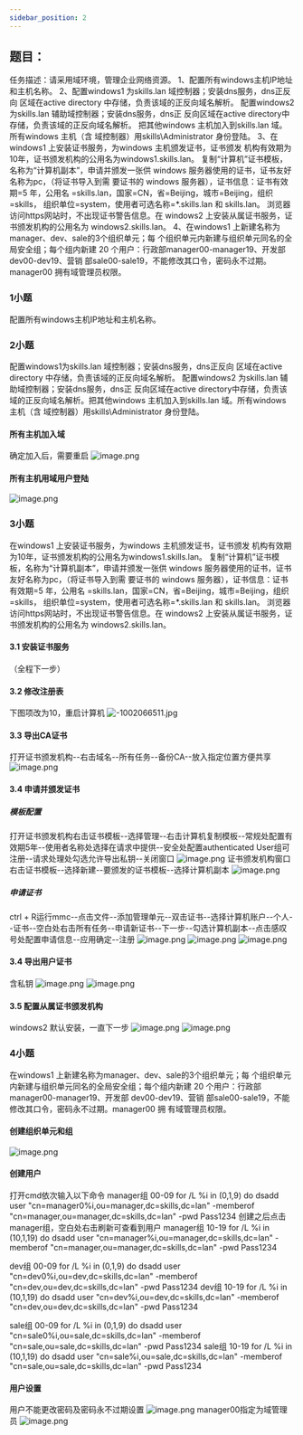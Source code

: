 ```yaml
---
sidebar_position: 2
---
```


## **题目：**
 任务描述：请采用域环境，管理企业网络资源。 
1、配置所有windows主机IP地址和主机名称。
2、配置windows1 为skills.lan 域控制器；安装dns服务，dns正反向 区域在active directory 中存储，负责该域的正反向域名解析。 配置windows2 为skills.lan 辅助域控制器；安装dns服务，dns正 反向区域在active directory中存储，负责该域的正反向域名解析。 把其他windows 主机加入到skills.lan 域。所有windows 主机（含 域控制器）用skills\Administrator 身份登陆。
 3、在windows1 上安装证书服务，为windows 主机颁发证书，证书颁发 机构有效期为10年，证书颁发机构的公用名为windows1.skills.lan。 复制“计算机”证书模板，名称为“计算机副本”，申请并颁发一张供 windows 服务器使用的证书，证书友好名称为pc，（将证书导入到需 要证书的 windows 服务器），证书信息：证书有效期=5 年，公用名 =skills.lan，国家=CN，省=Beijing，城市=Beijing，组织=skills， 组织单位=system，使用者可选名称=*.skills.lan 和 skills.lan。 浏览器访问https网站时，不出现证书警告信息。在 windows2 上安装从属证书服务，证书颁发机构的公用名为 windows2.skills.lan。 
4、在windows1 上新建名称为manager、dev、sale的3个组织单元；每 个组织单元内新建与组织单元同名的全局安全组；每个组内新建 20 个用户：行政部manager00-manager19、开发部 dev00-dev19、营销 部sale00-sale19，不能修改其口令，密码永不过期。manager00 拥有域管理员权限。  
### 1小题
配置所有windows主机IP地址和主机名称。

### 2小题
配置windows1为skills.lan 域控制器；安装dns服务，dns正反向 区域在active directory 中存储，负责该域的正反向域名解析。 配置windows2 为skills.lan 辅助域控制器；安装dns服务，dns正 反向区域在active directory中存储，负责该域的正反向域名解析。把其他windows 主机加入到skills.lan 域。所有windows 主机（含 域控制器）用skills\Administrator 身份登陆。
#### 所有主机加入域
确定加入后，需要重启
![image.png](https://cdn.nlark.com/yuque/0/2024/png/33622884/1714132917393-0dbe4836-d8e9-46cc-a264-737ec7bc5719.png#averageHue=%23e7e7e6&clientId=ued9951f6-7a2b-4&from=paste&height=777&id=u98d7f376&originHeight=874&originWidth=1914&originalType=binary&ratio=1.125&rotation=0&showTitle=false&size=250626&status=done&style=none&taskId=ubfabaec8-468a-40c5-af27-c71d8b95ae5&title=&width=1701.3333333333333)
#### 所有主机用域用户登陆
![image.png](https://cdn.nlark.com/yuque/0/2024/png/33622884/1714132695843-ff53d500-4d0e-47ce-914f-08739f3c7137.png#averageHue=%232f2110&clientId=ued9951f6-7a2b-4&from=paste&height=777&id=u8e1313e7&originHeight=874&originWidth=1914&originalType=binary&ratio=1.125&rotation=0&showTitle=false&size=1340859&status=done&style=none&taskId=ud1f59e53-2267-40b6-b293-7e0767e6d18&title=&width=1701.3333333333333)
###  3小题
在windows1 上安装证书服务，为windows 主机颁发证书，证书颁发 机构有效期为10年，证书颁发机构的公用名为windows1.skills.lan。 复制“计算机”证书模板，名称为“计算机副本”，申请并颁发一张供 windows 服务器使用的证书，证书友好名称为pc，（将证书导入到需 要证书的 windows 服务器），证书信息：证书有效期=5 年，公用名 =skills.lan，国家=CN，省=Beijing，城市=Beijing，组织=skills， 组织单位=system，使用者可选名称=*.skills.lan 和 skills.lan。 浏览器访问https网站时，不出现证书警告信息。在 windows2 上安装从属证书服务，证书颁发机构的公用名为 windows2.skills.lan。
#### 3.1 安装证书服务
（全程下一步）
#### 3.2 修改注册表
下图项改为10，重启计算机
![-1002066511.jpg](https://cdn.nlark.com/yuque/0/2024/jpeg/33622884/1714313961286-cb9f7030-1647-40de-9e48-03478fc8ab3b.jpeg#averageHue=%23f9f8f6&from=url&id=Jdghq&originHeight=1440&originWidth=2536&originalType=binary&ratio=1&rotation=0&showTitle=false&size=387542&status=done&style=none&title=)

#### 3.3 导出CA证书
打开证书颁发机构--右击域名--所有任务--备份CA--放入指定位置方便共享
![image.png](https://cdn.nlark.com/yuque/0/2024/png/33622884/1714130680833-68abffa3-4cbd-4b78-8756-126233ef250d.png#averageHue=%23faf9f9&clientId=ued9951f6-7a2b-4&from=paste&height=579&id=u688f2147&originHeight=651&originWidth=935&originalType=binary&ratio=1.125&rotation=0&showTitle=false&size=95376&status=done&style=none&taskId=ua61eeedf-ad32-46d6-bca9-cdbb0f5b580&title=&width=831.1111111111111)
#### 3.4 申请并颁发证书
##### 模板配置
打开证书颁发机构右击证书模板--选择管理--右击计算机复制模板--常规处配置有效期5年--使用者名称处选择在请求中提供--安全处配置authenticated User组可注册--请求处理处勾选允许导出私钥--关闭窗口
![image.png](https://cdn.nlark.com/yuque/0/2024/png/33622884/1714134488980-a686f4e6-966e-4a69-9184-61580b0ef24b.png#averageHue=%23f9f8f8&clientId=ued9951f6-7a2b-4&from=paste&height=724&id=u1fcc02a2&originHeight=814&originWidth=1040&originalType=binary&ratio=1.125&rotation=0&showTitle=false&size=120481&status=done&style=none&taskId=u1bd58b4f-3860-456e-879d-813b60b71f8&title=&width=924.4444444444445)
证书颁发机构窗口右击证书模板--选择新建--要颁发的证书模板--选择计算机副本
![image.png](https://cdn.nlark.com/yuque/0/2024/png/33622884/1714134629689-6d30819c-e616-4ed7-a225-0bc33180f6d6.png#averageHue=%23f9f9f8&clientId=ued9951f6-7a2b-4&from=paste&height=572&id=u28eba64a&originHeight=644&originWidth=930&originalType=binary&ratio=1.125&rotation=0&showTitle=false&size=178627&status=done&style=none&taskId=u2561a674-82c0-4c7d-b145-46be9309b9a&title=&width=826.6666666666666)
##### 申请证书
ctrl + R运行mmc--点击文件--添加管理单元--双击证书--选择计算机账户--个人--证书--空白处右击所有任务--申请新证书--下一步--勾选计算机副本--点击感叹号处配置申请信息--应用确定--注册
![image.png](https://cdn.nlark.com/yuque/0/2024/png/33622884/1714134919697-76f3af30-b347-4cc1-9441-a1c18bca0ea9.png#averageHue=%23fafaf9&clientId=ued9951f6-7a2b-4&from=paste&height=592&id=u943a77d9&originHeight=666&originWidth=1914&originalType=binary&ratio=1.125&rotation=0&showTitle=false&size=271850&status=done&style=none&taskId=u22be3997-d000-4dec-92ec-6652449e17e&title=&width=1701.3333333333333)
![image.png](https://cdn.nlark.com/yuque/0/2024/png/33622884/1714133937733-285cb720-ef42-43cd-8210-4f455e9d42c8.png#averageHue=%23f6f6f6&clientId=ued9951f6-7a2b-4&from=paste&height=680&id=ucfb3f8bd&originHeight=765&originWidth=727&originalType=binary&ratio=1.125&rotation=0&showTitle=false&size=119444&status=done&style=none&taskId=u0f98a2dc-15db-42be-a308-6071b30f72c&title=&width=646.2222222222222)
![image.png](https://cdn.nlark.com/yuque/0/2024/png/33622884/1714134986942-a83daa26-fdc7-43df-bcb2-de35bc991f7a.png#averageHue=%23faf9f8&clientId=ued9951f6-7a2b-4&from=paste&height=130&id=u4322387a&originHeight=146&originWidth=1250&originalType=binary&ratio=1.125&rotation=0&showTitle=false&size=68439&status=done&style=none&taskId=u76a56af2-8c2a-4c0e-8f95-af2f625cfdf&title=&width=1111.111111111111)
#### 3.4 导出用户证书
含私钥
![image.png](https://cdn.nlark.com/yuque/0/2024/png/33622884/1714139068029-6b4d2664-6710-4e41-bc45-bea4a4d9b6c2.png#averageHue=%23fafaf9&clientId=ued9951f6-7a2b-4&from=paste&height=700&id=ua106c3af&originHeight=788&originWidth=1321&originalType=binary&ratio=1.125&rotation=0&showTitle=false&size=249750&status=done&style=none&taskId=u7ccd314b-e295-4f01-8e72-ded4fca1f5a&title=&width=1174.2222222222222)
![image.png](https://cdn.nlark.com/yuque/0/2024/png/33622884/1714139161639-2450bf51-af42-4484-ab96-804f47db05f0.png#averageHue=%23fdfdfd&clientId=ued9951f6-7a2b-4&from=paste&height=631&id=u1408585b&originHeight=710&originWidth=1084&originalType=binary&ratio=1.125&rotation=0&showTitle=false&size=42780&status=done&style=none&taskId=u21be8d45-c4ab-4ad9-b72d-a664f549ae5&title=&width=963.5555555555555)
#### 3.5 配置从属证书颁发机构
windows2 默认安装，一直下一步
![image.png](https://cdn.nlark.com/yuque/0/2024/png/33622884/1714132379028-4bad20cc-b43e-418a-a4b2-7750de851f96.png#averageHue=%23f9f9f8&clientId=ued9951f6-7a2b-4&from=paste&height=616&id=u6f7d9aa0&originHeight=693&originWidth=947&originalType=binary&ratio=1.125&rotation=0&showTitle=false&size=124887&status=done&style=none&taskId=u31e76286-f80b-4164-99d2-9972fafaf09&title=&width=841.7777777777778)
![image.png](https://cdn.nlark.com/yuque/0/2024/png/33622884/1714132420895-975b0058-647f-4d5e-90cc-ef0fe93729be.png#averageHue=%23f8f8f7&clientId=ued9951f6-7a2b-4&from=paste&height=612&id=u29157f5e&originHeight=689&originWidth=941&originalType=binary&ratio=1.125&rotation=0&showTitle=false&size=155110&status=done&style=none&taskId=ub6ec52de-7449-46a6-bea4-dbffb8e28af&title=&width=836.4444444444445)

### 4小题
在windows1 上新建名称为manager、dev、sale的3个组织单元；每 个组织单元内新建与组织单元同名的全局安全组；每个组内新建 20 个用户：行政部manager00-manager19、开发部 dev00-dev19、营销 部sale00-sale19，不能修改其口令，密码永不过期。manager00 拥 有域管理员权限。  
#### 创建组织单元和组
![image.png](https://cdn.nlark.com/yuque/0/2024/png/33622884/1714135262301-653f3126-9f90-4d45-b416-b846f70c2c80.png#averageHue=%23fbfbfa&clientId=ued9951f6-7a2b-4&from=paste&height=374&id=u6a1fac75&originHeight=421&originWidth=935&originalType=binary&ratio=1.125&rotation=0&showTitle=false&size=79309&status=done&style=none&taskId=ufc6e0650-5be3-4e82-9934-843cfef2b4a&title=&width=831.1111111111111)
#### 创建用户
打开cmd依次输入以下命令
manager组 00-09
for /L %i in (0,1,9) do dsadd user "cn=manager0%i,ou=manager,dc=skills,dc=lan" -memberof "cn=manager,ou=manager,dc=skills,dc=lan" -pwd Pass1234
创建之后点击manager组，空白处右击刷新可查看到用户
manager组 10-19
for /L %i in (10,1,19) do dsadd user "cn=manager%i,ou=manager,dc=skills,dc=lan" -memberof "cn=manager,ou=manager,dc=skills,dc=lan" -pwd Pass1234

dev组 00-09
for /L %i in (0,1,9) do dsadd user "cn=dev0%i,ou=dev,dc=skills,dc=lan" -memberof "cn=dev,ou=dev,dc=skills,dc=lan" -pwd Pass1234
dev组 10-19
for /L %i in (10,1,19) do dsadd user "cn=dev%i,ou=dev,dc=skills,dc=lan" -memberof "cn=dev,ou=dev,dc=skills,dc=lan" -pwd Pass1234

sale组 00-09
for /L %i in (0,1,9) do dsadd user "cn=sale0%i,ou=sale,dc=skills,dc=lan" -memberof "cn=sale,ou=sale,dc=skills,dc=lan" -pwd Pass1234
sale组 10-19
for /L %i in (10,1,19) do dsadd user "cn=sale%i,ou=sale,dc=skills,dc=lan" -memberof "cn=sale,ou=sale,dc=skills,dc=lan" -pwd Pass1234
#### 用户设置
用户不能更改密码及密码永不过期设置
![image.png](https://cdn.nlark.com/yuque/0/2024/png/33622884/1714138244500-4f26b1bc-1aec-4cc7-baf9-55fd0cd45415.png#averageHue=%23f5f4f3&clientId=ued9951f6-7a2b-4&from=paste&height=700&id=u3557e142&originHeight=787&originWidth=1367&originalType=binary&ratio=1.125&rotation=0&showTitle=false&size=285425&status=done&style=none&taskId=u3eb54ea3-fca0-40d0-9a41-73d74345836&title=&width=1215.111111111111)
manager00指定为域管理员
![image.png](https://cdn.nlark.com/yuque/0/2024/png/33622884/1714138496987-918076f1-33d8-4dea-a1e8-d2738d5d8d5d.png#averageHue=%23f8f8f7&clientId=ued9951f6-7a2b-4&from=paste&height=722&id=u7f02fada&originHeight=812&originWidth=1082&originalType=binary&ratio=1.125&rotation=0&showTitle=false&size=214206&status=done&style=none&taskId=ufb7074d3-9fbc-42b5-8c14-33acf88596d&title=&width=961.7777777777778)

